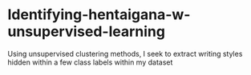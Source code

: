 # Identifying-hentaigana-w-unsupervised-learning
Using unsupervised clustering methods, I seek to extract writing styles hidden within a few class labels within my dataset
